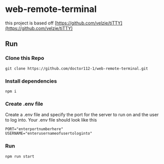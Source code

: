 # web-remote-terminal

this project is based off [https://github.com/velzie/tiTTY](https://github.com/velzie/tiTTY)

## Run

### Clone this Repo

```
git clone https://github.com/doctor112-1/web-remote-terminal.git
```

### Install dependencies

```
npm i
```

### Create .env file

Create a .env file and specify the port for the server to run on and the user to log into.
Your .env file should look like this

```
PORT="enterportnumberhere"
USERNAME="enterusernameofusertologinto"
```

### Run

```
npm run start
```
